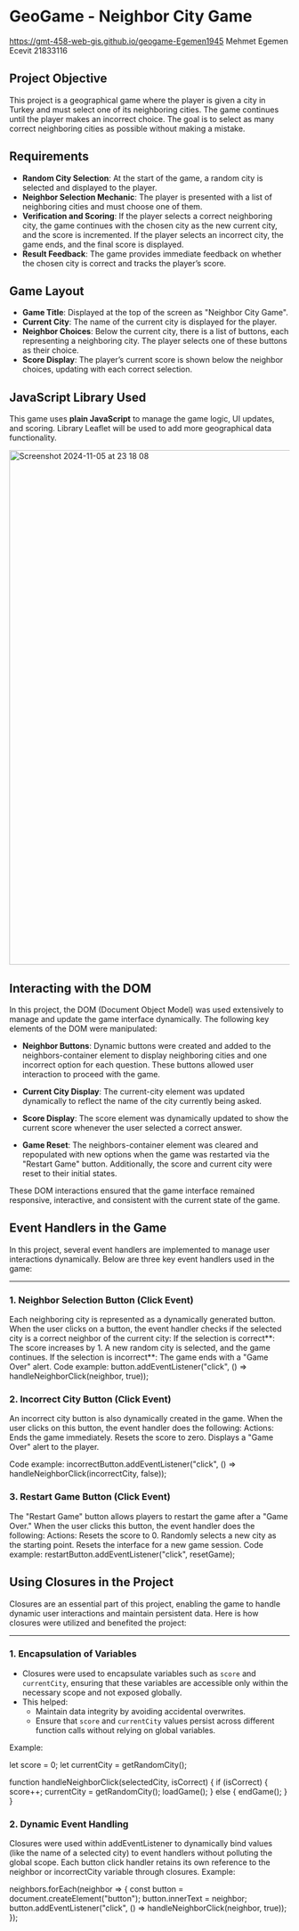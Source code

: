 # GeoGame - Neighbor City Game
https://gmt-458-web-gis.github.io/geogame-Egemen1945
Mehmet Egemen Ecevit 21833116
## Project Objective
This project is a geographical game where the player is given a city in Turkey and must select one of its neighboring cities.
The game continues until the player makes an incorrect choice.
The goal is to select as many correct neighboring cities as possible without making a mistake.

## Requirements
- **Random City Selection**: At the start of the game, a random city is selected and displayed to the player.
- **Neighbor Selection Mechanic**: The player is presented with a list of neighboring cities and must choose one of them.
- **Verification and Scoring**: If the player selects a correct neighboring city, the game continues with the chosen city as the new current city, and the score is incremented. If the player selects an incorrect city, the game ends, and the final score is displayed.
- **Result Feedback**: The game provides immediate feedback on whether the chosen city is correct and tracks the player’s score.

## Game Layout

- **Game Title**: Displayed at the top of the screen as "Neighbor City Game".
- **Current City**: The name of the current city is displayed for the player.
- **Neighbor Choices**: Below the current city, there is a list of buttons, each representing a neighboring city. The player selects one of these buttons as their choice.
- **Score Display**: The player’s current score is shown below the neighbor choices, updating with each correct selection.

## JavaScript Library Used

This game uses **plain JavaScript** to manage the game logic, UI updates, and scoring. 
Library Leaflet will be used to add more geographical data functionality.


<img width="924" alt="Screenshot 2024-11-05 at 23 18 08" src="https://github.com/user-attachments/assets/8877cf9f-3822-4dce-9538-820b724f14fd">


## Interacting with the DOM

In this project, the DOM (Document Object Model) was used extensively to manage and update the game interface dynamically. The following key elements of the DOM were manipulated:

- **Neighbor Buttons**: Dynamic buttons were created and added to the neighbors-container element to display neighboring cities and one incorrect option for each question. These buttons allowed user interaction to proceed with the game.

- **Current City Display**: The current-city element was updated dynamically to reflect the name of the city currently being asked.

- **Score Display**: The score element was dynamically updated to show the current score whenever the user selected a correct answer.

- **Game Reset**: The neighbors-container element was cleared and repopulated with new options when the game was restarted via the "Restart Game" button. Additionally, the score and current city were reset to their initial states.

These DOM interactions ensured that the game interface remained responsive, interactive, and consistent with the current state of the game.



## Event Handlers in the Game

In this project, several event handlers are implemented to manage user interactions dynamically. Below are three key event handlers used in the game:

---

### 1. Neighbor Selection Button (Click Event)
 Each neighboring city is represented as a dynamically generated button.
 When the user clicks on a button, the event handler checks if the selected city is a correct neighbor of the current city:
  If the selection is correct**:
  The score increases by 1.
  A new random city is selected, and the game continues.
  If the selection is incorrect**:
  The game ends with a "Game Over" alert.
  Code example:
  button.addEventListener("click", () => handleNeighborClick(neighbor, true));

### 2. Incorrect City Button (Click Event)
An incorrect city button is also dynamically created in the game.
When the user clicks on this button, the event handler does the following:
Actions:
Ends the game immediately.
Resets the score to zero.
Displays a "Game Over" alert to the player.

Code example: 
incorrectButton.addEventListener("click", () => handleNeighborClick(incorrectCity, false));

### 3. Restart Game Button (Click Event)
The "Restart Game" button allows players to restart the game after a "Game Over."
When the user clicks this button, the event handler does the following:
Actions:
Resets the score to 0.
Randomly selects a new city as the starting point.
Resets the interface for a new game session.
Code example:
restartButton.addEventListener("click", resetGame);

## Using Closures in the Project

Closures are an essential part of this project, enabling the game to handle dynamic user interactions and maintain persistent data. Here is how closures were utilized and benefited the project:

---

### 1. **Encapsulation of Variables**
- Closures were used to encapsulate variables such as `score` and `currentCity`, ensuring that these variables are accessible only within the necessary scope and not exposed globally.
- This helped:
  - Maintain data integrity by avoiding accidental overwrites.
  - Ensure that `score` and `currentCity` values persist across different function calls without relying on global variables.

Example:


let score = 0;
let currentCity = getRandomCity();

function handleNeighborClick(selectedCity, isCorrect) {
  if (isCorrect) {
    score++;
    currentCity = getRandomCity();
    loadGame();
  } else {
    endGame();
  }
}

### 2. Dynamic Event Handling
Closures were used within addEventListener to dynamically bind values (like the name of a selected city) to event handlers without polluting the global scope.
Each button click handler retains its own reference to the neighbor or incorrectCity variable through closures.
Example:


neighbors.forEach(neighbor => {
  const button = document.createElement("button");
  button.innerText = neighbor;
  button.addEventListener("click", () => handleNeighborClick(neighbor, true));
});









